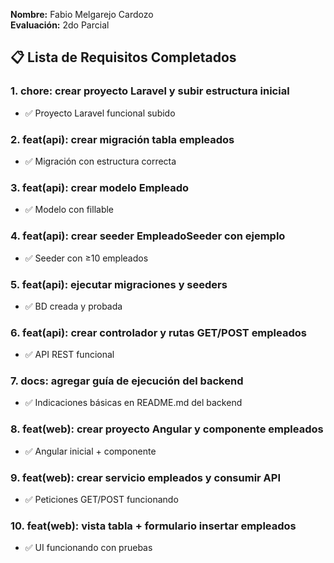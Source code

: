 **Nombre:** Fabio Melgarejo Cardozo  
**Evaluación:** 2do Parcial

## 📋 Lista de Requisitos Completados

### 1. chore: crear proyecto Laravel y subir estructura inicial
- ✅ Proyecto Laravel funcional subido

### 2. feat(api): crear migración tabla empleados
- ✅ Migración con estructura correcta

### 3. feat(api): crear modelo Empleado
- ✅ Modelo con fillable

### 4. feat(api): crear seeder EmpleadoSeeder con ejemplo
- ✅ Seeder con ≥10 empleados

### 5. feat(api): ejecutar migraciones y seeders
- ✅ BD creada y probada

### 6. feat(api): crear controlador y rutas GET/POST empleados
- ✅ API REST funcional

### 7. docs: agregar guía de ejecución del backend
- ✅ Indicaciones básicas en README.md del backend

### 8. feat(web): crear proyecto Angular y componente empleados
- ✅ Angular inicial + componente

### 9. feat(web): crear servicio empleados y consumir API
- ✅ Peticiones GET/POST funcionando

### 10. feat(web): vista tabla + formulario insertar empleados
- ✅ UI funcionando con pruebas

